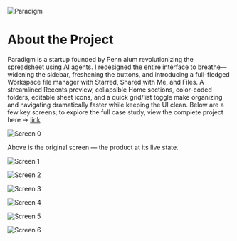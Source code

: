 ![Paradigm](/images/paradigm/paradigm.jpg)

# About the Project

Paradigm is a startup founded by Penn alum revolutionizing the spreadsheet using AI agents. I redesigned the entire interface to breathe—widening the sidebar, freshening the buttons, and introducing a full-fledged Workspace file manager with Starred, Shared with Me, and Files. A streamlined Recents preview, collapsible Home sections, color-coded folders, editable sheet icons, and a quick grid/list toggle make organizing and navigating dramatically faster while keeping the UI clean. Below are a few key screens; to explore the full case study, view the complete project here → [link](https://www.figma.com/design/etcKzyxy73ATdMTWZI7TRI/Kyuho-Lee-%E2%80%94-Paradigm-Redesign?node-id=0-1&t=C2zoLFkbUfarFl0d-1)

![Screen 0](/images/paradigm/0.jpg)

Above is the original screen — the product at its live state.

![Screen 1](/images/paradigm/1.png)

![Screen 2](/images/paradigm/2.png)

![Screen 3](/images/paradigm/3.png)

![Screen 4](/images/paradigm/4.png)

![Screen 5](/images/paradigm/5.png)

![Screen 6](/images/paradigm/6.png)
